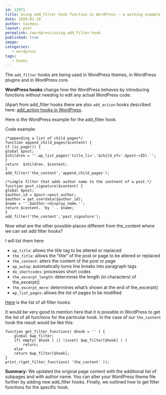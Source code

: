 ```yaml
---
id: 12971
title: Using add_filter hook function in WordPress — a working example
date: 2020-01-10
author: taimani
layout: post
permalink: /wordpress/using-add_filter-hook
published: true
image: 
categories:
   - wordpress
tags:
   - hooks
---
```

The `add_filter` hooks are being used in WordPress themes, in WordPress plugins and in WordPress core.

**WordPress hooks** change how the WordPress behaves by introducing functions without needing to edit any actual WordPress code.

(Apart from add_filter hooks there are also `add_action` hooks described here: [add_action hooks in WordPress](https://wordpress.programming-review.com/add_action/).

Here is the WordPress example for the add_filter hook.

Code example:
```
/*appending a list of child pages*/
function append_child_pages($content) {
if (is_page()) {
global $post;
$children = ''.wp_list_pages('title_li='.'&child_of='.$post->ID).'';
}
return  $children. $content;
}
add_filter('the_content','append_child_pages');

/*simple filter that adds author name to the contnent of a post.*/
function post_signature($content) {
global $post;
$author_id = $post->post_author;
$author = get_userdata($author_id);
$name = ''.$author->display_name.'';
return $content. 'by ' . $name;
}
add_filter('the_content','post_signature');
```
Now what are the other possible places different from the_content where we can set add filter hooks?

I will list them here:

* `wp_title`: allows the _title_ tag to be altered or replaced
* `the_title`: allows the “title” of the post or page to be altered or replaced
* `the_content`: alters the content of the post or page
* `wp_autop`: automatically turns line breaks into paragraph tags
* `do_shortcodes`: processes short codes
* `the_excerpt_length`: determines the length (in characters) of the_excerpt()
* `the_excerpt_more`: determines what’s shown at the end of the_excerpt()
* `wp_list_pages`: allows the list of pages to be modified

[Here](http://adambrown.info/p/wp_hooks/hook/filters) is the list of all filter hooks:

It would be very good to mention here that it is possible in WordPress to get the list of all functions for the particular hook.
In the case of our `the_content` hook the result would be like this:
```
function get_filter_functions( $hook = '' ) {
    global $wp_filter;
    if( empty( $hook ) || !isset( $wp_filter[$hook] ) )
        return;
    else
    return $wp_filter[$hook];
}
print_r(get_filter_functions( 'the_content' ));
```

**Summary:**
We updated the original page content with the additional list of subpages and with author name. You can alter your WordPress theme file further by adding new add_filter hooks. Finally, we outlined how to get filter functions for the specific hook.